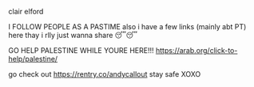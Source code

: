 clair elford

I FOLLOW PEOPLE AS A PASTIME also i have a few links (mainly abt PT) here thay i rlly just wanna share 😴😴

GO HELP PALESTINE WHILE YOURE HERE!!!
https://arab.org/click-to-help/palestine/

go check out https://rentry.co/andycallout
stay safe XOXO
